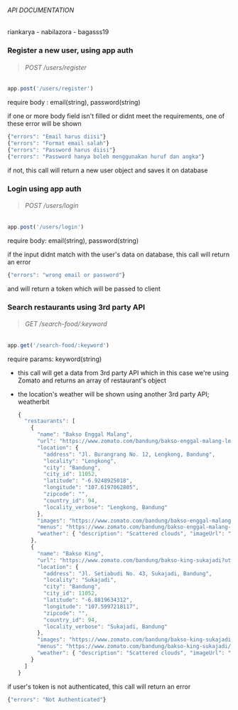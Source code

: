 ###### API DOCUMENTATION

riankarya - nabilazora - bagasss19

### Register a new user, using app auth

> ###### POST  /users/register

```javascript
app.post('/users/register')
```

require body : email(string), password(string)

if one or more body field isn't filled or didnt meet the requirements, one of these error will be shown

```javascript
{"errors": "Email harus diisi"}
{"errors": "Format email salah"}
{"errors": "Password harus diisi"}
{"errors": "Password hanya boleh menggunakan huruf dan angka"}
```

if not, this call will return a new user object and saves it on database

### Login using app auth

> ###### POST /users/login

```javascript
app.post('/users/login')
```

require body: email(string), password(string)

if the input didnt match with the user's data on database, this call will return an error

```javascript
{"errors": "wrong email or password"}
```

and will return a token which will be passed to client

### Search restaurants using 3rd party API

> ###### GET /search-food/:keyword

```javascript
app.get('/search-food/:keyword')
```

require params: keyword(string)

- this call will get a data from 3rd party API which in this case we're using Zomato and returns an array of restaurant's object

- the location's weather will be shown using another 3rd party API; weatherbit

  ```javascript
  {
    "restaurants": [
      {
        "name": "Bakso Enggal Malang",
        "url": "https://www.zomato.com/bandung/bakso-enggal-malang-lengkong?utm_source=api_basic_user&utm_medium=api&utm_campaign=v2.1",
        "location": {
          "address": "Jl. Burangrang No. 12, Lengkong, Bandung",
          "locality": "Lengkong",
          "city": "Bandung",
          "city_id": 11052,
          "latitude": "-6.9248925018",
          "longitude": "107.6197062805",
          "zipcode": "",
          "country_id": 94,
          "locality_verbose": "Lengkong, Bandung"
        },
        "images": "https://www.zomato.com/bandung/bakso-enggal-malang-lengkong/photos?utm_source=api_basic_user&utm_medium=api&utm_campaign=v2.1#tabtop",
        "menus": "https://www.zomato.com/bandung/bakso-enggal-malang-lengkong/menu?utm_source=api_basic_user&utm_medium=api&utm_campaign=v2.1&openSwipeBox=menu&showMinimal=1#tabtop",
        "weather": { "description": "Scattered clouds", "imageUrl": "https://www.weatherbit.io/static/img/icons/c02d.png" }
      },
      {
        "name": "Bakso King",
        "url": "https://www.zomato.com/bandung/bakso-king-sukajadi?utm_source=api_basic_user&utm_medium=api&utm_campaign=v2.1",
        "location": {
          "address": "Jl. Setiabudi No. 43, Sukajadi, Bandung",
          "locality": "Sukajadi",
          "city": "Bandung",
          "city_id": 11052,
          "latitude": "-6.8819634312",
          "longitude": "107.5997218117",
          "zipcode": "",
          "country_id": 94,
          "locality_verbose": "Sukajadi, Bandung"
        },
        "images": "https://www.zomato.com/bandung/bakso-king-sukajadi/photos?utm_source=api_basic_user&utm_medium=api&utm_campaign=v2.1#tabtop",
        "menus": "https://www.zomato.com/bandung/bakso-king-sukajadi/menu?utm_source=api_basic_user&utm_medium=api&utm_campaign=v2.1&openSwipeBox=menu&showMinimal=1#tabtop",
        "weather": { "description": "Scattered clouds", "imageUrl": "https://www.weatherbit.io/static/img/icons/c02d.png" }
      }
    ]
  }
  ```

if user's token is not authenticated, this call will return an error

```javascript
{"errors": "Not Authenticated"}
```